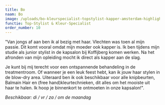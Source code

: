 ```yaml
---
title: Bo
naam: Bo
image: /uploads/bo-kleurspecialist-topstylist-kapper-amsterdam-highlights.JPG
functie: Top-Stylist & Kleur-Specialist
order_number: 10
---
```


"Van jongs af aan ben ik al bezig met haar. Vlechten was toen al mijn passie. Dit komt vooral omdat mijn moeder ook kapper is. Ik ben tijdens mijn studie als junior stylist in de kapsalon bij Koffijberg komen werken. Na het afronden van mijn opleiding mocht ik direct als kapper aan de slag.

Je kunt bij mij terecht voor een ontspannende behandeling in de treatmentroom. Of wanneer je een leuk feest hebt, kan ik jouw haar stylen in de blow-dry area. Uiteraard ben ik ook beschikbaar voor alle knipbeurten, Balmain Hair en (free hand)kleurtechnieken, dit alles om het mooiste uit haar te halen. Ik hoop je binnenkort te ontmoeten in onze kapsalon\!".

*Beschikbaar: di / vr / za / om de maandag*
